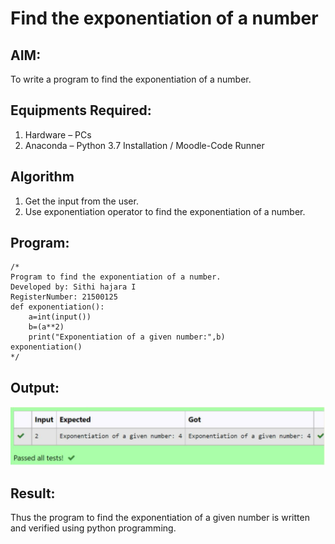 # Find the exponentiation of a number

## AIM:
To write a program to find the exponentiation of a number.

## Equipments Required:
1. Hardware – PCs
2. Anaconda – Python 3.7 Installation / Moodle-Code Runner

## Algorithm
1. Get the input from the user.
2. Use exponentiation operator to find the exponentiation of a number.

## Program:
```
/*
Program to find the exponentiation of a number.
Developed by: Sithi hajara I
RegisterNumber: 21500125
def exponentiation():
    a=int(input())
    b=(a**2)
    print("Exponentiation of a given number:",b)
exponentiation()
*/
```

## Output:
![exponentiation of a number](./ss1.PNG)


## Result:
Thus the program to find the exponentiation of a given number is written and verified using python programming.
